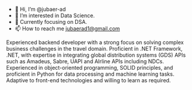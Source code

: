 - 👋 Hi, I’m @jubaer-ad
- 👀 I’m interested in Data Science.
- 🌱 Currently focusing on DSA.
- 📫 How to reach me jubaerad1@gmail.com

Experienced backend developer with a strong focus on solving complex business challenges in the travel domain. Proficient in .NET Framework, .NET, with expertise in integrating global distribution systems (GDS) APIs such as Amadeus, Sabre, UAPI and AIrline APIs including NDCs. Experienced in object-oriented programming, SOLID principles, and proficient in Python for data processing and machine learning tasks. Adaptive to front-end technologies and willing to learn as required.

<!---
jubaer-ad/jubaer-ad is a ✨ special ✨ repository because its `README.md` (this file) appears on your GitHub profile.
You can click the Preview link to take a look at your changes.
--->
